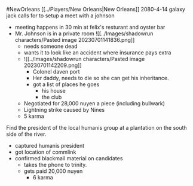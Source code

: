 #NewOrleans 
[[../Players/New Orleans|New Orleans]]
2080-4-14
galaxy jack calls for to setup a meet with a johnson
- meeting happens in 30 min at felix's resturant and oyster bar
- Mr. Johnson is in a private room
![[../Images/shadowrun characters/Pasted image 20230701141836.png]]
	- needs someone dead
	- wants it to look like an accident where insurance pays extra
	- ![[../Images/shadowrun characters/Pasted image 20230701142209.png]]
		- Colonel daven port
		- Her daddy, needs to die so she can get his inheritance.
		- got a list of places he goes
			- his house
			- the club
	- Negotiated for 28,000 nuyen a piece (including bullwark)
	- Lightning strike caused by Nines
	- 5 karma

Find the president of the local humanis group at a plantation on the south side of the river. 
- captured humanis president
- got location of commlink
- confirmed blackmail material on candidates
	- takes the phone to trinity.
	- gets paid 20,000 nuyen
		- 6 karma
